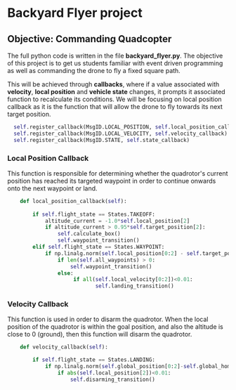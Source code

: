 # Backyard Flyer project

## Objective: Commanding Quadcopter

The full python code is written in the file __backyard_flyer.py__.
The objective of this project is to get us students familiar with event driven programming as well as commanding the drone to fly a fixed square path.

This will be achieved through **callbacks**, where if a value associated with **velocity**, **local position** and **vehicle state** changes, it prompts it associated function to recalculate its conditions.  We will be focusing on local position callback as it is the function that will allow the drone to fly towards its next target position.

```python
  self.register_callback(MsgID.LOCAL_POSITION, self.local_position_callback)
  self.register_callback(MsgID.LOCAL_VELOCITY, self.velocity_callback)
  self.register_callback(MsgID.STATE, self.state_callback)

```

### Local Position Callback

This function is responsible for determining whether the quadrotor's current position has reached its targeted waypoint in order to continue onwards onto the next waypoint or land.

```python
    def local_position_callback(self):
       
        if self.flight_state == States.TAKEOFF:
            altitude_current = -1.0*self.local_position[2]
            if altitude_current > 0.95*self.target_position[2]:
                self.calculate_box()
                self.waypoint_transition()
        elif self.flight_state == States.WAYPOINT:
            if np.linalg.norm(self.local_position[0:2] - self.target_position[0:2]) < 1:
                if len(self.all_waypoints) > 0:
                    self.waypoint_transition()
                else:
                     if all(self.local_velocity[0:2])<0.01:
                            self.landing_transition()
```

### Velocity Callback

This function is used in order to disarm the quadrotor.  When the local position of the quadrotor is within the goal position, and also the altitude is close to 0 (ground), then this function will disarm the quadrotor.

```python
    def velocity_callback(self):

        if self.flight_state == States.LANDING:
            if np.linalg.norm(self.global_position[0:2]-self.global_home[0:2]) < 1.0:
                if abs(self.local_position[2])<0.01:
                    self.disarming_transition() 
```


